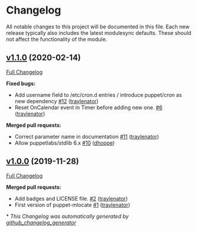 # Changelog

All notable changes to this project will be documented in this file.
Each new release typically also includes the latest modulesync defaults.
These should not affect the functionality of the module.

## [v1.1.0](https://github.com/voxpupuli/puppet-mlocate/tree/v1.1.0) (2020-02-14)

[Full Changelog](https://github.com/voxpupuli/puppet-mlocate/compare/v1.0.0...v1.1.0)

**Fixed bugs:**

- Add username field to /etc/cron.d entries / introduce puppet/cron as new dependency [\#12](https://github.com/voxpupuli/puppet-mlocate/pull/12) ([traylenator](https://github.com/traylenator))
- Reset OnCalendar event in Timer before adding new one. [\#6](https://github.com/voxpupuli/puppet-mlocate/pull/6) ([traylenator](https://github.com/traylenator))

**Merged pull requests:**

- Correct parameter name in documentation [\#11](https://github.com/voxpupuli/puppet-mlocate/pull/11) ([traylenator](https://github.com/traylenator))
- Allow puppetlabs/stdlib 6.x [\#10](https://github.com/voxpupuli/puppet-mlocate/pull/10) ([dhoppe](https://github.com/dhoppe))

## [v1.0.0](https://github.com/voxpupuli/puppet-mlocate/tree/v1.0.0) (2019-11-28)

[Full Changelog](https://github.com/voxpupuli/puppet-mlocate/compare/f3ac25fb28c8e78f37ee8b1e673ce6e742670f4e...v1.0.0)

**Merged pull requests:**

- Add badges and LICENSE file. [\#2](https://github.com/voxpupuli/puppet-mlocate/pull/2) ([traylenator](https://github.com/traylenator))
- First version of puppet-mlocate [\#1](https://github.com/voxpupuli/puppet-mlocate/pull/1) ([traylenator](https://github.com/traylenator))



\* *This Changelog was automatically generated by [github_changelog_generator](https://github.com/github-changelog-generator/github-changelog-generator)*
